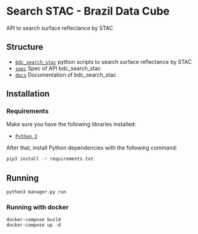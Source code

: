 # Search STAC - Brazil Data Cube
API to search surface reflectance by STAC

## Structure

- [`bdc_search_stac`](./bdc_search_stac) python scripts to search surface reflectance by STAC
- [`spec`](./spec) Spec of API bdc_search_stac
- [`docs`](./docs) Documentation of bdc_search_stac

## Installation

### Requirements

Make sure you have the following libraries installed:

- [`Python 3`](https://www.python.org/)

After that, install Python dependencies with the following command:

```bash
pip3 install -r requirements.txt
```

## Running

```
python3 manager.py run
```

### Running with docker
```
docker-compose build
docker-compose up -d
```
